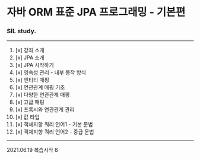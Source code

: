 # 자바 ORM 표준 JPA 프로그래밍 - 기본편

### SIL study.   
<hr>  

1. [x] 강좌 소개
2. [x] JPA 소개
3. [x] JPA 시작하기
4. [x] 영속성 관리 - 내부 동작 방식
5. [x] 엔티티 매핑
6. [x] 연관관계 매핑 기초
7. [x] 다양한 연관관계 매핑
8. [x] 고급 매핑
9. [x] 프록시와 연관관계 관리
10. [x] 값 타입
11. [x] 객체지향 쿼리 언어1 - 기본 문법
12. [x] 객체지향 쿼리 언어2 - 중급 문법  
<hr>

2021.06.19 복습시작 8